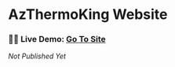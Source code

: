 # AzThermoKing Website

### 🔗🔗 Live Demo: [Go To Site](https://azthermoking.netlify.app/)

*Not Published Yet*


